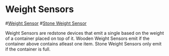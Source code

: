 # Weight Sensors

#[Weight Sensor](block:betterwithaddons:weight_wood@0)
#[Stone Weight Sensor](block:betterwithaddons:weight_stone@0)

Weight Sensors are redstone devices that emit a single based on the weight of a container placed on top of it. Wooden Weight Sensors emit if the container above contains atleast one item. Stone Weight Sensors only emit if the container is full.